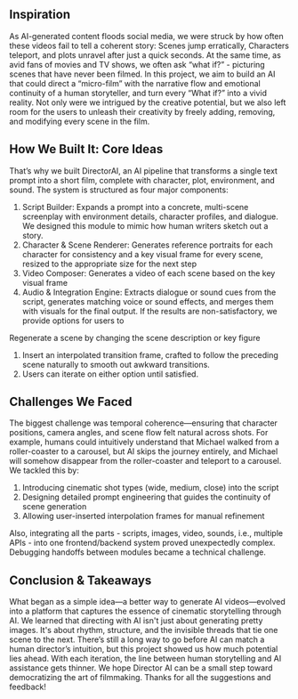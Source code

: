 ## Inspiration
As AI-generated content floods social media, we were struck by how often these videos fail to tell a coherent story: Scenes jump erratically, Characters teleport, and plots unravel after just a quick seconds. At the same time, as avid fans of movies and TV shows, we often ask “what if?” - picturing scenes that have never been filmed. In this project, we aim to build an AI that could direct a “micro-film” with the narrative flow and emotional continuity of a human storyteller, and turn every “What if?” into a vivid reality. Not only were we intrigued by the creative potential, but we also left room for the users to unleash their creativity by freely adding, removing, and modifying every scene in the film.

## How We Built It: Core Ideas
That’s why we built DirectorAI, an AI pipeline that transforms a single text prompt into a short film, complete with character, plot, environment, and sound. The system is structured as four major components:

1. Script Builder: Expands a prompt into a concrete, multi-scene screenplay with environment details, character profiles, and dialogue. We designed this module to mimic how human writers sketch out a story.
2. Character & Scene Renderer: Generates reference portraits for each character for consistency and a key visual frame for every scene, resized to the appropriate size for the next step
3. Video Composer: Generates a video of each scene based on the key visual frame
4. Audio & Integration Engine: Extracts dialogue or sound cues from the script, generates matching voice or sound effects, and merges them with visuals for the final output.
If the results are non-satisfactory, we provide options for users to

Regenerate a scene by changing the scene description or key figure
1. Insert an interpolated transition frame, crafted to follow the preceding scene naturally to smooth out awkward transitions.
2. Users can iterate on either option until satisfied.

## Challenges We Faced
The biggest challenge was temporal coherence—ensuring that character positions, camera angles, and scene flow felt natural across shots. For example, humans could intuitively understand that Michael walked from a roller-coaster to a carousel, but AI skips the journey entirely, and Michael will somehow disappear from the roller-coaster and teleport to a carousel. We tackled this by:

1. Introducing cinematic shot types (wide, medium, close) into the script
2. Designing detailed prompt engineering that guides the continuity of scene generation
3. Allowing user-inserted interpolation frames for manual refinement

Also, integrating all the parts - scripts, images, video, sounds, i.e., multiple APIs - into one frontend/backend system proved unexpectedly complex. Debugging handoffs between modules became a technical challenge.

## Conclusion & Takeaways
What began as a simple idea—a better way to generate AI videos—evolved into a platform that captures the essence of cinematic storytelling through AI. We learned that directing with AI isn't just about generating pretty images. It's about rhythm, structure, and the invisible threads that tie one scene to the next. There’s still a long way to go before AI can match a human director’s intuition, but this project showed us how much potential lies ahead. With each iteration, the line between human storytelling and AI assistance gets thinner. We hope Director AI can be a small step toward democratizing the art of filmmaking. Thanks for all the suggestions and feedback!

